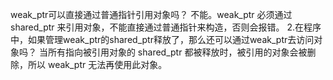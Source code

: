 weak_ptr可以直接通过普通指针引用对象吗？ 不能。weak_ptr 必须通过 shared_ptr 来引用对象，不能直接通过普通指针来构造，否则会报错。 2.在程序中，如果管理weak_ptr的shared_ptr释放了，那么还可以通过weak_ptr去访问对象吗？ 当所有指向被引用对象的 shared_ptr 都被释放时，被引用的对象会被删除，所以 weak_ptr 无法再使用此对象。